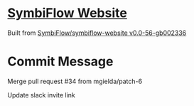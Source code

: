 # [SymbiFlow Website](https://symbiflow.github.io)

Built from [SymbiFlow/symbiflow-website v0.0-56-gb002336](https://github.com/SymbiFlow/symbiflow-website/commit/b0023366f23c4bfe5647a156881d0fe135304848)

# Commit Message

Merge pull request #34 from mgielda/patch-6

Update slack invite link
